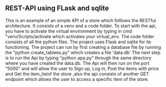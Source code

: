 ## REST-API using FLask and sqlite
This is an example of an simple API of a store which folllows the RESTful architecture. 
It consists of a venv and a code folder. To start with the api, you have to activate the virtual environment by typing in cmd "venv/Scripts/activate which activates your virtual_env.
The code folder consists of all the python files.
The project uses Flask and sqlite for its functioning.
The project can run by first creating a database file by running the "python create_tablees.py" which creates a file 'data.db'
The next step is to run the Api by typing "python app.py" through the same directory where you have created the data.db.
The Api will then run on the port "5000" and will allow the user to Sign up, Log in, Post the items with price and Get the item_listof the store ,also the api consists of another GET endpoint which allows the user to access a specific item of the store.
